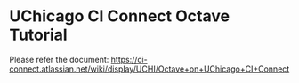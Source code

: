 UChicago CI Connect Octave Tutorial
===========================
Please refer the document: https://ci-connect.atlassian.net/wiki/display/UCHI/Octave+on+UChicago+CI+Connect

